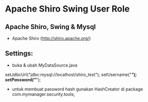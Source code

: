Apache Shiro Swing User Role 
============================

Apache Shiro, Swing & Mysql
---------------------------------------

- Apache Shiro (http://shiro.apache.org/)


Settings:
------------

- buka & ubah  MyDataSource.java

setJdbcUrl("jdbc:mysql://localhost/shiro_test");
setUsername("*****");
setPassword("*****");

- untuk membuat password hash gunakan HashCreator di package com.mymanager.security.tools;









